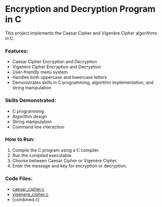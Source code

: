 # Encryption and Decryption Program in C

This project implements the Caesar Cipher and Vigenère Cipher algorithms in C.

### Features:
- Caesar Cipher Encryption and Decryption
- Vigenère Cipher Encryption and Decryption
- User-friendly menu system
- Handles both uppercase and lowercase letters
- Demonstrates skills in C programming, algorithm implementation, and string manipulation

### Skills Demonstrated:
- C programming
- Algorithm design
- String manipulation
- Command line interaction

### How to Run:
1. Compile the C program using a C compiler.
2. Run the compiled executable.
3. Choose between Caesar Cipher or Vigenère Cipher.
4. Enter the message and key for encryption or decryption.

### Code Files:
- [caesar_cipher.c](caesar_cipher.c)
- [vigenere_cipher.c](vigenere_cipher.c)
- [combined.c] 
